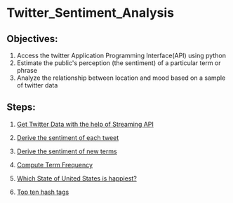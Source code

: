 # Twitter_Sentiment_Analysis


## Objectives:
1. Access the twitter Application Programming Interface(API) using python
2. Estimate the public's perception (the sentiment) of a particular term or phrase
3. Analyze the relationship between location and mood based on a sample of twitter data

## Steps:

1. [Get Twitter Data with the help of Streaming API](https://github.com/sanketachari/Twitter_Sentiment_Analysis/blob/master/twitterstream.py)

2. [Derive the sentiment of each tweet](https://github.com/sanketachari/Twitter_Sentiment_Analysis/blob/master/tweet_sentiment.py)

3. [Derive the sentiment of new terms](https://github.com/sanketachari/Twitter_Sentiment_Analysis/blob/master/term_sentiment.py)

4. [Compute Term Frequency](https://github.com/sanketachari/Twitter_Sentiment_Analysis/blob/master/frequency.py)

5. [Which State of United States is happiest?](https://github.com/sanketachari/Twitter_Sentiment_Analysis/blob/master/happiest_state.py)

6. [Top ten hash tags](https://github.com/sanketachari/Twitter_Sentiment_Analysis/blob/master/top_ten.py)



